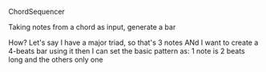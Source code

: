 ChordSequencer

Taking notes from a chord as input, generate a bar 

How?
Let's say I have a major triad, so that's 3 notes
ANd I want to create a 4-beats bar using it
then I can set the basic pattern as: 1 note is 2 beats long and the others only one

